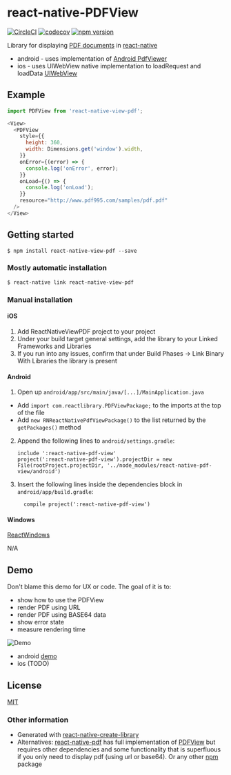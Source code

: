 # react-native-PDFView

[![CircleCI](https://circleci.com/gh/rumax/react-native-PDFView.svg?style=shield)](https://circleci.com/gh/rumax/react-native-PDFView)
[![codecov](https://codecov.io/gh/rumax/react-native-PDFView/branch/master/graph/badge.svg)](https://codecov.io/gh/rumax/react-native-PDFView)
[![npm version](https://badge.fury.io/js/react-native-view-pdf.svg)](https://badge.fury.io/js/react-native-view-pdf)

Library for displaying [PDF documents](https://acrobat.adobe.com/us/en/acrobat/about-adobe-pdf.html) in [react-native](http://facebook.github.io/react-native/)

- android - uses implementation of [Android PdfViewer](https://github.com/barteksc/AndroidPdfViewer)
- ios - uses UIWebView native implementation to loadRequest and loadData [UIWebView](https://developer.apple.com/documentation/uikit/uiwebview)

## Example

```js
import PDFView from 'react-native-view-pdf';

<View>
  <PDFView
    style={{
      height: 360,
      width: Dimensions.get('window').width,
    }}
    onError={(error) => {
      console.log('onError', error);
    }}
    onLoad={() => {
      console.log('onLoad');
    }}
    resource="http://www.pdf995.com/samples/pdf.pdf"
  />
</View>
```

## Getting started

`$ npm install react-native-view-pdf --save`

### Mostly automatic installation

`$ react-native link react-native-view-pdf`

### Manual installation


#### iOS

1. Add ReactNativeViewPDF project to your project
2. Under your build target general settings, add the library to your Linked Frameworks and Libraries
3. If you run into any issues, confirm that under Build Phases -> Link Binary With Libraries the library is present

#### Android

1. Open up `android/app/src/main/java/[...]/MainApplication.java`
  - Add `import com.reactlibrary.PDFViewPackage;` to the imports at the top of the file
  - Add `new RNReactNativePdfViewPackage()` to the list returned by the `getPackages()` method
2. Append the following lines to `android/settings.gradle`:
    ```
    include ':react-native-pdf-view'
    project(':react-native-pdf-view').projectDir = new File(rootProject.projectDir, '../node_modules/react-native-pdf-view/android')
    ```
3. Insert the following lines inside the dependencies block in `android/app/build.gradle`:
    ```
      compile project(':react-native-pdf-view')
      ```

#### Windows
[ReactWindows](https://github.com/ReactWindows/react-native)

N/A

## Demo

Don't blame this demo for UX or code. The goal of it is to:

- show how to use the PDFView
- render PDF using URL
- render PDF using BASE64 data
- show error state
- measure rendering time

![Demo](https://github.com/rumax/react-native-PDFView/blob/demo/demo/res/pdf.gif)

- android [demo](https://github.com/rumax/react-native-PDFView/tree/master/demo)
- ios (TODO)

## License

[MIT](https://opensource.org/licenses/MIT)

### Other information

- Generated with [react-native-create-library](https://github.com/frostney/react-native-create-library)
- Alternatives: [react-native-pdf](https://www.npmjs.com/package/react-native-pdf) has full implementation of [PDFView](https://github.com/barteksc/AndroidPdfViewer) but requires other dependencies and some functionality that is superfluous if you only need to display pdf (using url or base64). Or any other [npm](https://www.npmjs.com/search?q=pdf+react+native) package
